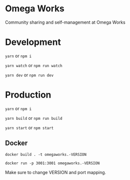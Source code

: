 # Omega Works
Community sharing and self-management at Omega Works

# Development
`yarn` or `npm i`

`yarn watch` or `npm run watch`

`yarn dev` or `npm run dev`


# Production
`yarn` or `npm i`

`yarn build` or `npm run build`

`yarn start` or `npm start`

## Docker
`docker build . -t omegaworks.-VERSION`

`docker run -p 3001:3001 omegaworks.-VERSION` 

Make sure to change VERSION and port mapping.
